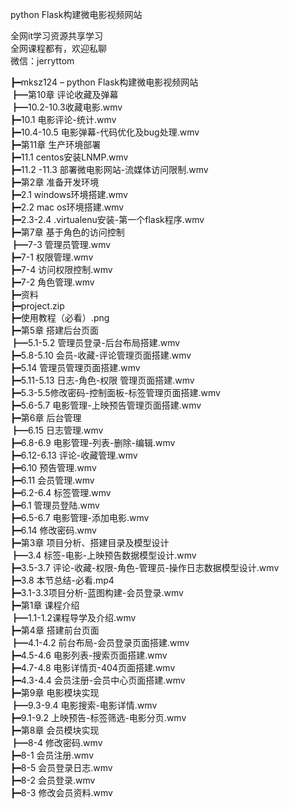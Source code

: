 python Flask构建微电影视频网站

全网it学习资源共享学习<br>全网课程都有，欢迎私聊<br>微信：jerryttom<br>

┣━mksz124 – python Flask构建微电影视频网站<br> ┣━第10章 评论收藏及弹幕<br> ┣━10.2-10.3收藏电影.wmv<br> ┣━10.1 电影评论-统计.wmv<br> ┣━10.4-10.5 电影弹幕-代码优化及bug处理.wmv<br> ┣━第11章 生产环境部署<br> ┣━11.1 centos安装LNMP.wmv<br> ┣━11.2 -11.3 部署微电影网站-流媒体访问限制.wmv<br> ┣━第2章 准备开发环境<br> ┣━2.1 windows环境搭建.wmv<br> ┣━2.2 mac os环境搭建.wmv<br> ┣━2.3-2.4 .virtualenu安装-第一个flask程序.wmv<br> ┣━第7章 基于角色的访问控制<br> ┣━7-3 管理员管理.wmv<br> ┣━7-1 权限管理.wmv<br> ┣━7-4 访问权限控制.wmv<br> ┣━7-2 角色管理.wmv<br> ┣━资料<br> ┣━project.zip<br> ┣━使用教程（必看）.png<br> ┣━第5章 搭建后台页面<br> ┣━5.1-5.2 管理员登录-后台布局搭建.wmv<br> ┣━5.8-5.10 会员-收藏-评论管理页面搭建.wmv<br> ┣━5.14 管理员管理页面搭建.wmv<br> ┣━5.11-5.13 日志-角色-权限 管理页面搭建.wmv<br> ┣━5.3-5.5修改密码-控制面板-标签管理页面搭建.wmv<br> ┣━5.6-5.7 电影管理-上映预告管理页面搭建.wmv<br> ┣━第6章 后台管理<br> ┣━6.15 日志管理.wmv<br> ┣━6.8-6.9 电影管理-列表-删除-编辑.wmv<br> ┣━6.12-6.13 评论-收藏管理.wmv<br> ┣━6.10 预告管理.wmv<br> ┣━6.11 会员管理.wmv<br> ┣━6.2-6.4 标签管理.wmv<br> ┣━6.1 管理员登陆.wmv<br> ┣━6.5-6.7 电影管理-添加电影.wmv<br> ┣━6.14 修改密码.wmv<br> ┣━第3章 项目分析、搭建目录及模型设计<br> ┣━3.4 标签-电影-上映预告数据模型设计.wmv<br> ┣━3.5-3.7 评论-收藏-权限-角色-管理员-操作日志数据模型设计.wmv<br> ┣━3.8 本节总结-必看.mp4<br> ┣━3.1-3.3项目分析-蓝图构建-会员登录.wmv<br> ┣━第1章 课程介绍<br> ┣━1.1-1.2课程导学及介绍.wmv<br> ┣━第4章 搭建前台页面<br> ┣━4.1-4.2 前台布局-会员登录页面搭建.wmv<br> ┣━4.5-4.6 电影列表-搜索页面搭建.wmv<br> ┣━4.7-4.8 电影详情页-404页面搭建.wmv<br> ┣━4.3-4.4 会员注册-会员中心页面搭建.wmv<br> ┣━第9章 电影模块实现<br> ┣━9.3-9.4 电影搜索-电影详情.wmv<br> ┣━9.1-9.2 上映预告-标签筛选-电影分页.wmv<br> ┣━第8章 会员模块实现<br> ┣━8-4 修改密码.wmv<br> ┣━8-1 会员注册.wmv<br> ┣━8-5 会员登录日志.wmv<br> ┣━8-2 会员登录.wmv<br> ┣━8-3 修改会员资料.wmv